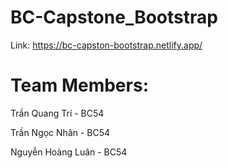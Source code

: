 # BC-Capstone_Bootstrap
Link: https://bc-capston-bootstrap.netlify.app/
# Team Members:
Trần Quang Trí - BC54  

Trần Ngọc Nhân - BC54 

Nguyễn Hoàng Luân - BC54
